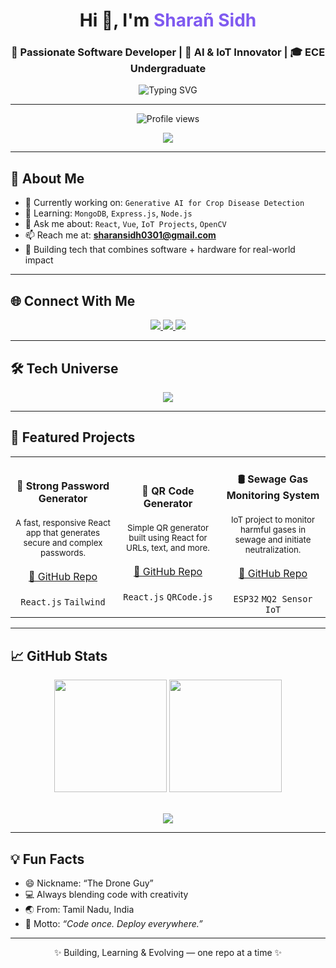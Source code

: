 <h1 align="center">Hi 👋, I'm <span style="color:#7f5af0">Sharañ Sidh</span></h1>
<h3 align="center">🚀 Passionate Software Developer | 🤖 AI & IoT Innovator | 🎓 ECE Undergraduate</h3>

<div align="center">
  <img src="https://readme-typing-svg.demolab.com/?lines=Web+Developer;IoT+Automation+Creator;Blockchain+Explorer;Always+Learning&center=true&width=500&height=30" alt="Typing SVG" />
</div>

---

<p align="center">
  <img src="https://komarev.com/ghpvc/?username=sharansidh-0301&label=Profile%20views&color=0e75b6&style=flat" alt="Profile views" />
</p>

<p align="center">
  <a href="https://github.com/ryo-ma/github-profile-trophy">
    <img src="https://github-profile-trophy.vercel.app/?username=sharansidh-0301&theme=onedark&no-frame=true&row=1&column=6" />
  </a>
</p>

---

## 🌟 About Me

- 🔭 Currently working on: `Generative AI for Crop Disease Detection`
- 🌱 Learning: `MongoDB`, `Express.js`, `Node.js`
- 💬 Ask me about: `React`, `Vue`, `IoT Projects`, `OpenCV`
- 📫 Reach me at: **sharansidh0301@gmail.com**
- 🎯 Building tech that combines software + hardware for real-world impact

---

## 🌐 Connect With Me

<p align="center">
  <a href="https://www.linkedin.com/in/sharansidh0301/" target="_blank">
    <img src="https://img.shields.io/badge/-LinkedIn-0A66C2?style=for-the-badge&logo=linkedin&logoColor=white" />
  </a>
  <a href="https://www.facebook.com/sharansidh7" target="_blank">
    <img src="https://img.shields.io/badge/-Facebook-1877F2?style=for-the-badge&logo=facebook&logoColor=white" />
  </a>
  <a href="https://leetcode.com/u/sharansidh0301/" target="_blank">
    <img src="https://img.shields.io/badge/-LeetCode-FFA116?style=for-the-badge&logo=LeetCode&logoColor=black" />
  </a>
</p>

---

## 🛠 Tech Universe

<p align="center">
  <img src="https://skillicons.dev/icons?i=react,vue,js,nodejs,html,css,bootstrap,mongodb,mysql,python,cpp,java,arduino,git,photoshop" />
</p>

---

## 📌 Featured Projects

<table align="center">
<tr>
  <td align="center" width="33%">
    <h4>🔐 Strong Password Generator</h4>
    <sub>A fast, responsive React app that generates secure and complex passwords.</sub>
    <br><br>
    <a href="https://github.com/sharansidh-0301/strong-password-generator" target="_blank">🔗 GitHub Repo</a>
    <br><br><code>React.js</code> <code>Tailwind</code>
  </td>
  <td align="center" width="33%">
    <h4>🔳 QR Code Generator</h4>
    <sub>Simple QR generator built using React for URLs, text, and more.</sub>
    <br><br>
    <a href="https://github.com/sharansidh-0301/qr-code-generator" target="_blank">🔗 GitHub Repo</a>
    <br><br><code>React.js</code> <code>QRCode.js</code>
  </td>
  <td align="center" width="33%">
    <h4>🛢️ Sewage Gas Monitoring System</h4>
    <sub>IoT project to monitor harmful gases in sewage and initiate neutralization.</sub>
    <br><br>
    <a href="https://github.com/sharansidh-0301/sewage-gas-monitoring" target="_blank">🔗 GitHub Repo</a>
    <br><br><code>ESP32</code> <code>MQ2 Sensor</code> <code>IoT</code>
  </td>
</tr>
</table>

---

## 📈 GitHub Stats

<div align="center">
  <img src="https://github-readme-streak-stats.herokuapp.com/?user=sharansidh-0301&theme=tokyonight" height="180"/>
  <img src="https://github-readme-stats.vercel.app/api?username=sharansidh-0301&show_icons=true&theme=radical" height="180"/>
</div>
<br>
<p align="center">
  <img src="https://github-readme-stats.vercel.app/api/top-langs/?username=sharansidh-0301&layout=compact&theme=tokyonight" />
</p>

---

## 💡 Fun Facts

- 😄 Nickname: “The Drone Guy”  
- 💻 Always blending code with creativity  
- 🌏 From: Tamil Nadu, India  
- 🧠 Motto: *“Code once. Deploy everywhere.”*

---

<p align="center">✨ Building, Learning & Evolving — one repo at a time ✨</p>
